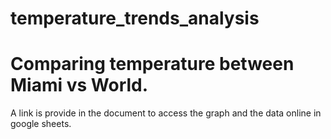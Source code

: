 # temperature_trends_analysis
# Comparing temperature between Miami vs World.
A link is provide in the document to access the graph and the data online in google sheets.
